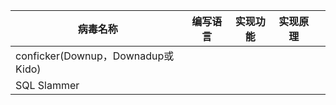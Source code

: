 |病毒名称|编写语言|实现功能|实现原理||
|-------|-------|-------|-------|----|
|conficker(Downup，Downadup或Kido)||||
|SQL Slammer||||
